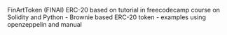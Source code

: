 FinArtToken (FINAI) ERC-20 based on tutorial in freecodecamp course on Solidity and Python - Brownie based ERC-20 token - examples using openzeppelin and manual
